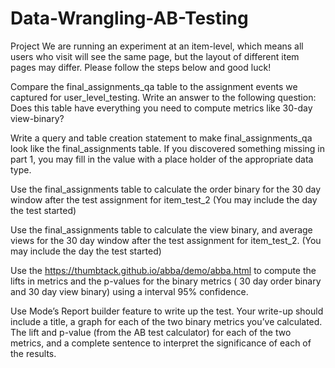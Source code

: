 # Data-Wrangling-AB-Testing
Project
We are running an experiment at an item-level, which means all users who visit will see the same page, but the layout of different item pages may differ. Please follow the steps below and good luck!

Compare the final_assignments_qa table to the assignment events we captured for user_level_testing. Write an answer to the following question: Does this table have everything you need to compute metrics like 30-day view-binary?

Write a query and table creation statement to make final_assignments_qa look like the final_assignments table. If you discovered something missing in part 1, you may fill in the value with a place holder of the appropriate data type. 

Use the final_assignments table to calculate the order binary for the 30 day window after the test assignment for item_test_2 (You may include the day the test started)

Use the final_assignments table to calculate the view binary, and average views for the 30 day window after the test assignment for item_test_2. (You may include the day the test started)

Use the https://thumbtack.github.io/abba/demo/abba.html to compute the lifts in metrics and the p-values for the binary metrics ( 30 day order binary and 30 day view binary) using a interval 95% confidence. 

Use Mode’s Report builder feature to write up the test. Your write-up should include a title, a graph for each of the two binary metrics you’ve calculated. The lift and p-value (from the AB test calculator) for each of the two metrics, and a complete sentence to interpret the significance of each of the results.

